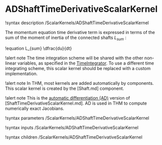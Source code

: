 # ADShaftTimeDerivativeScalarKernel

!syntax description /ScalarKernels/ADShaftTimeDerivativeScalarKernel

The momentum equation time derivative term is expressed in terms of the sum of the moment of inertia of the
connected shafts $L_{sum}$ :

!equation
L_{sum} \dfrac{du}{dt}

!alert note
The time integration scheme will be shared with the other non-linear variables,
as specified in the [TimeIntegrator](syntax/Executioner/TimeIntegrator/index.md).
To use a different time integrating scheme, this scalar kernel should be replaced with a custom implementation.

!alert note
In THM, most kernels are added automatically by components. This scalar kernel is created by the
[Shaft.md] component.

!alert note
This is the [automatic differentiation (AD)](automatic_differentiation/index.md) version of [ShaftTimeDerivativeScalarKernel.md].
AD is used in THM to compute numerically exact Jacobians.

!syntax parameters /ScalarKernels/ADShaftTimeDerivativeScalarKernel

!syntax inputs /ScalarKernels/ADShaftTimeDerivativeScalarKernel

!syntax children /ScalarKernels/ADShaftTimeDerivativeScalarKernel
